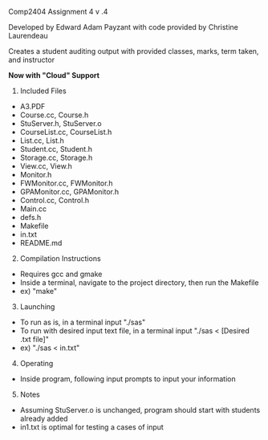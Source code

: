 Comp2404 Assignment 4 v .4

Developed by Edward Adam Payzant with code provided by Christine Laurendeau

Creates a student auditing output with provided classes, marks, term taken, and instructor

**Now with "Cloud" Support**

1. Included Files
  - A3.PDF
  - Course.cc, Course.h
  - StuServer.h, StuServer.o
  - CourseList.cc, CourseList.h
  - List.cc, List.h
  - Student.cc, Student.h
  - Storage.cc, Storage.h
  - View.cc, View.h
  - Monitor.h
  - FWMonitor.cc, FWMonitor.h
  - GPAMonitor.cc, GPAMonitor.h
  - Control.cc, Control.h
  - Main.cc
  - defs.h
  - Makefile
  - in.txt
  - README.md

2. Compilation Instructions
  - Requires gcc and gmake
  - Inside a terminal, navigate to the project directory, then run the Makefile
  - ex) "make"

3. Launching
  - To run as is, in a terminal input "./sas"
  - To run with desired input text file, in a terminal input "./sas < [Desired .txt file]"
  - ex) "./sas < in.txt"

4. Operating
  - Inside program, following input prompts to input your information

5. Notes
  - Assuming StuServer.o is unchanged, program should start with students already added
  - in1.txt is optimal for testing a cases of input
